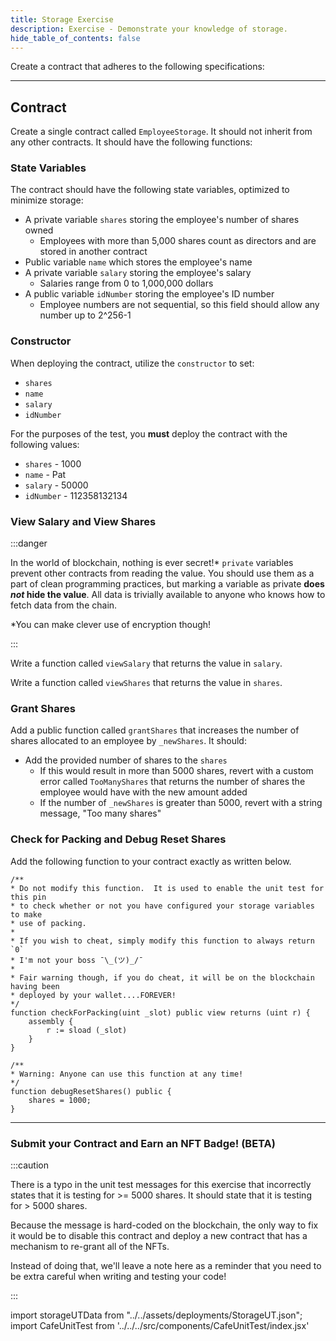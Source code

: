 ```yaml
---
title: Storage Exercise
description: Exercise - Demonstrate your knowledge of storage.
hide_table_of_contents: false
---
```


Create a contract that adheres to the following specifications:

---

## Contract

Create a single contract called `EmployeeStorage`. It should not inherit from any other contracts. It should have the following functions:

### State Variables

The contract should have the following state variables, optimized to minimize storage:

- A private variable `shares` storing the employee's number of shares owned
  - Employees with more than 5,000 shares count as directors and are stored in another contract
- Public variable `name` which stores the employee's name
- A private variable `salary` storing the employee's salary
  - Salaries range from 0 to 1,000,000 dollars
- A public variable `idNumber` storing the employee's ID number
  - Employee numbers are not sequential, so this field should allow any number up to 2^256-1

### Constructor

When deploying the contract, utilize the `constructor` to set:

- `shares`
- `name`
- `salary`
- `idNumber`

For the purposes of the test, you **must** deploy the contract with the following values:

- `shares` - 1000
- `name` - Pat
- `salary` - 50000
- `idNumber` - 112358132134

### View Salary and View Shares

:::danger

In the world of blockchain, nothing is ever secret!\* `private` variables prevent other contracts from reading the value. You should use them as a part of clean programming practices, but marking a variable as private **does _not_ hide the value**. All data is trivially available to anyone who knows how to fetch data from the chain.

\*You can make clever use of encryption though!

:::

Write a function called `viewSalary` that returns the value in `salary`.

Write a function called `viewShares` that returns the value in `shares`.

### Grant Shares

Add a public function called `grantShares` that increases the number of shares allocated to an employee by `_newShares`. It should:

- Add the provided number of shares to the `shares`
  - If this would result in more than 5000 shares, revert with a custom error called `TooManyShares` that returns the number of shares the employee would have with the new amount added
  - If the number of `_newShares` is greater than 5000, revert with a string message, "Too many shares"

### Check for Packing and Debug Reset Shares

Add the following function to your contract exactly as written below.

```solidity
/**
* Do not modify this function.  It is used to enable the unit test for this pin
* to check whether or not you have configured your storage variables to make
* use of packing.
*
* If you wish to cheat, simply modify this function to always return `0`
* I'm not your boss ¯\_(ツ)_/¯
*
* Fair warning though, if you do cheat, it will be on the blockchain having been
* deployed by your wallet....FOREVER!
*/
function checkForPacking(uint _slot) public view returns (uint r) {
    assembly {
        r := sload (_slot)
    }
}

/**
* Warning: Anyone can use this function at any time!
*/
function debugResetShares() public {
    shares = 1000;
}
```

---

### Submit your Contract and Earn an NFT Badge! (BETA)

:::caution

There is a typo in the unit test messages for this exercise that incorrectly states that it is testing for >= 5000 shares. It should state that it is testing for > 5000 shares.

Because the message is hard-coded on the blockchain, the only way to fix it would be to disable this contract and deploy a new contract that has a mechanism to re-grant all of the NFTs.

Instead of doing that, we'll leave a note here as a reminder that you need to be extra careful when writing and testing your code!

:::

import storageUTData from "../../assets/deployments/StorageUT.json";
import CafeUnitTest from '../../../src/components/CafeUnitTest/index.jsx'

<CafeUnitTest deployment={storageUTData} nftNum={3}/>
